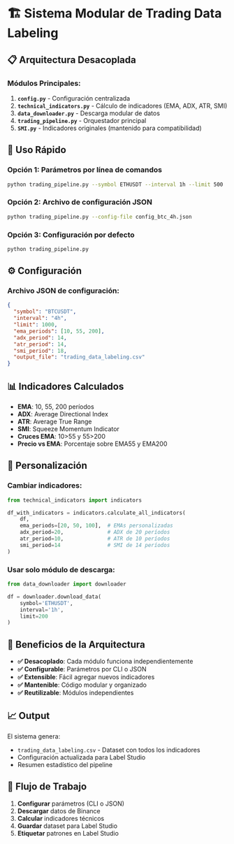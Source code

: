 # 🏗️ Sistema Modular de Trading Data Labeling

## 📋 Arquitectura Desacoplada

### **Módulos Principales:**

1. **`config.py`** - Configuración centralizada
2. **`technical_indicators.py`** - Cálculo de indicadores (EMA, ADX, ATR, SMI)
3. **`data_downloader.py`** - Descarga modular de datos
4. **`trading_pipeline.py`** - Orquestador principal
5. **`SMI.py`** - Indicadores originales (mantenido para compatibilidad)

## 🚀 Uso Rápido

### **Opción 1: Parámetros por línea de comandos**
```bash
python trading_pipeline.py --symbol ETHUSDT --interval 1h --limit 500
```

### **Opción 2: Archivo de configuración JSON**
```bash
python trading_pipeline.py --config-file config_btc_4h.json
```

### **Opción 3: Configuración por defecto**
```bash
python trading_pipeline.py
```

## ⚙️ Configuración

### **Archivo JSON de configuración:**
```json
{
  "symbol": "BTCUSDT",
  "interval": "4h", 
  "limit": 1000,
  "ema_periods": [10, 55, 200],
  "adx_period": 14,
  "atr_period": 14,
  "smi_period": 18,
  "output_file": "trading_data_labeling.csv"
}
```

## 📊 Indicadores Calculados

- **EMA**: 10, 55, 200 períodos
- **ADX**: Average Directional Index
- **ATR**: Average True Range  
- **SMI**: Squeeze Momentum Indicator
- **Cruces EMA**: 10>55 y 55>200
- **Precio vs EMA**: Porcentaje sobre EMA55 y EMA200

## 🔧 Personalización

### **Cambiar indicadores:**
```python
from technical_indicators import indicators

df_with_indicators = indicators.calculate_all_indicators(
    df,
    ema_periods=[20, 50, 100],  # EMAs personalizadas
    adx_period=20,              # ADX de 20 períodos
    atr_period=10,              # ATR de 10 períodos
    smi_period=14               # SMI de 14 períodos
)
```

### **Usar solo módulo de descarga:**
```python
from data_downloader import downloader

df = downloader.download_data(
    symbol='ETHUSDT',
    interval='1h',
    limit=200
)
```

## 🎯 Beneficios de la Arquitectura

- **✅ Desacoplado**: Cada módulo funciona independientemente
- **✅ Configurable**: Parámetros por CLI o JSON
- **✅ Extensible**: Fácil agregar nuevos indicadores
- **✅ Mantenible**: Código modular y organizado
- **✅ Reutilizable**: Módulos independientes

## 📈 Output

El sistema genera:
- `trading_data_labeling.csv` - Dataset con todos los indicadores
- Configuración actualizada para Label Studio
- Resumen estadístico del pipeline

## 🔄 Flujo de Trabajo

1. **Configurar** parámetros (CLI o JSON)
2. **Descargar** datos de Binance
3. **Calcular** indicadores técnicos
4. **Guardar** dataset para Label Studio
5. **Etiquetar** patrones en Label Studio